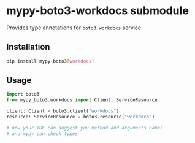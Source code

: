 # mypy-boto3-workdocs submodule

Provides type annotations for `boto3.workdocs` service

## Installation

```bash
pip install mypy-boto3[workdocs]
```

## Usage

```python
import boto3
from mypy_boto3.workdocs import Client, ServiceResource

client: Client = boto3.client("workdocs")
resource: ServiceResource = boto3.resource("workdocs")

# now your IDE can suggest you method and arguments names
# and mypy can check types
```

